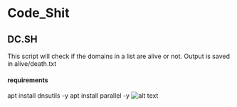 # Code_Shit

## DC.SH
This script will check if the domains in a list are alive or not.
Output is saved in alive/death.txt

#### requirements
apt install dnsutils -y
apt install parallel -y
![alt text](https://cdn.discordapp.com/attachments/289864065751318528/522777514725081106/dc.PNG)
